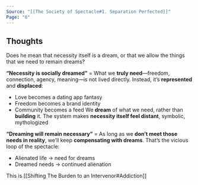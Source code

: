 ```yaml
---
Source: "[[The Society of Spectacle#1. Separation Perfected]]"
Page: "6"
---
```

## Thoughts
Does he mean that necessity itself is a dream, or that we allow the things that we need to remain dreams?

**“Necessity is socially dreamed”**
= What we **truly need**—freedom, connection, agency, meaning—is not lived directly.
Instead, it’s **represented** and **displaced**:
- Love becomes a dating app fantasy
- Freedom becomes a brand identity
- Community becomes a feed
We **dream** of what we need, rather than **building** it.
The system makes **necessity itself feel distant**, symbolic, mythologized

**“Dreaming will remain necessary”**
= As long as we **don’t meet those needs in reality**, we’ll keep **compensating with dreams**.
That’s the vicious loop of the spectacle:
- Alienated life → need for dreams
- Dreamed needs → continued alienation

This is [[Shifting The Burden to an Intervenor#Addiction]]